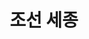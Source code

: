 ---
layout: hubs
key: Q37682
title: 조선 세종
name: 조선 세종
description: 조선의 4대 임금
score: 0.0029910884735050653
degree: 18
---